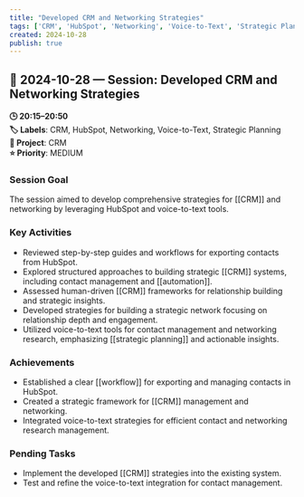 ```yaml
---
title: "Developed CRM and Networking Strategies"
tags: ['CRM', 'HubSpot', 'Networking', 'Voice-to-Text', 'Strategic Planning']
created: 2024-10-28
publish: true
---
```


## 📅 2024-10-28 — Session: Developed CRM and Networking Strategies

**🕒 20:15–20:50**  
**🏷️ Labels**: CRM, HubSpot, Networking, Voice-to-Text, Strategic Planning  
**📂 Project**: CRM  
**⭐ Priority**: MEDIUM  


### Session Goal
The session aimed to develop comprehensive strategies for [[CRM]] and networking by leveraging HubSpot and voice-to-text tools.

### Key Activities
- Reviewed step-by-step guides and workflows for exporting contacts from HubSpot.
- Explored structured approaches to building strategic [[CRM]] systems, including contact management and [[automation]].
- Assessed human-driven [[CRM]] frameworks for relationship building and strategic insights.
- Developed strategies for building a strategic network focusing on relationship depth and engagement.
- Utilized voice-to-text tools for contact management and networking research, emphasizing [[strategic planning]] and actionable insights.

### Achievements
- Established a clear [[workflow]] for exporting and managing contacts in HubSpot.
- Created a strategic framework for [[CRM]] management and networking.
- Integrated voice-to-text strategies for efficient contact and networking research management.

### Pending Tasks
- Implement the developed [[CRM]] strategies into the existing system.
- Test and refine the voice-to-text integration for contact management.

